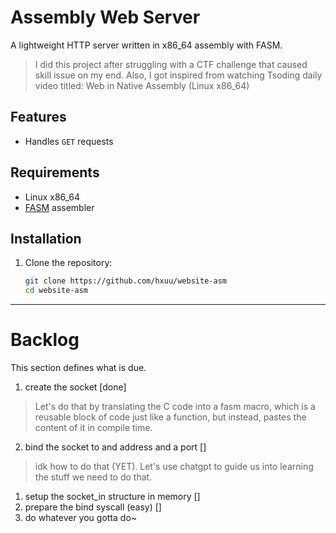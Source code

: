# Assembly Web Server

A lightweight HTTP server written in x86\_64 assembly with FASM.

> I did this project after struggling with a CTF challenge that caused skill issue
on my end. Also, I got inspired from watching Tsoding daily video titled: Web in Native Assembly (Linux x86_64)


## Features
- Handles `GET` requests

## Requirements
- Linux x86\_64
- [FASM](https://flatassembler.net/) assembler

## Installation
1. Clone the repository:
   ```bash
   git clone https://github.com/hxuu/website-asm
   cd website-asm
   ```

---

# Backlog

This section defines what is due.

1. create the socket [done]

> Let's do that by translating the C code into a fasm macro, which is a reusable
block of code just like a function, but instead, pastes the content of it in compile time.

2. bind the socket to and address and a port []

> idk how to do that (YET).  Let's use chatgpt to guide us into learning the stuff
we need to do that.

1. setup the socket\_in structure in memory []
2. prepare the bind syscall (easy) []
3. do whatever you gotta do~
